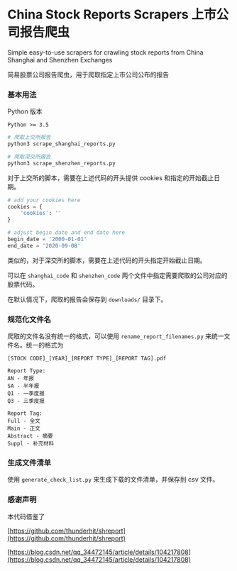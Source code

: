 # China Stock Reports Scrapers 上市公司报告爬虫

Simple easy-to-use scrapers for crawling stock reports from China Shanghai and Shenzhen Exchanges

简易股票公司报告爬虫，用于爬取指定上市公司公布的报告

### 基本用法

Python 版本

```
Python >= 3.5
```

``` python
# 爬取上交所报告
python3 scrape_shanghai_reports.py

# 爬取深交所报告
python3 scrape_shenzhen_reports.py
```

对于上交所的脚本，需要在上述代码的开头提供 cookies 和指定的开始截止日期。
 
``` python
# add your cookies here
cookies = {
    'cookies': ''
}

# adjust begin date and end date here
begin_date = '2000-01-01'
end_date = '2020-09-08'
```

类似的，对于深交所的脚本，需要在上述代码的开头指定开始截止日期。

可以在 `shanghai_code` 和 `shenzhen_code` 两个文件中指定需要爬取的公司对应的股票代码。

在默认情况下，爬取的报告会保存到 `downloads/` 目录下。

### 规范化文件名

爬取的文件名没有统一的格式，可以使用 `rename_report_filenames.py` 来统一文件名。统一的格式为

```
[STOCK CODE]_[YEAR]_[REPORT TYPE]_[REPORT TAG].pdf

Report Type:
AN - 年报
SA - 半年报
Q1 - 一季度报
Q3 - 三季度报

Report Tag:
Full - 全文
Main - 正文
Abstract - 摘要
Suppl - 补充材料
```

### 生成文件清单

使用 `generate_check_list.py` 来生成下载的文件清单，并保存到 csv 文件。

### 感谢声明

本代码借鉴了

[https://github.com/thunderhit/shreport](https://github.com/thunderhit/shreport)

[https://blog.csdn.net/qq_34472145/article/details/104217808](https://blog.csdn.net/qq_34472145/article/details/104217808)
